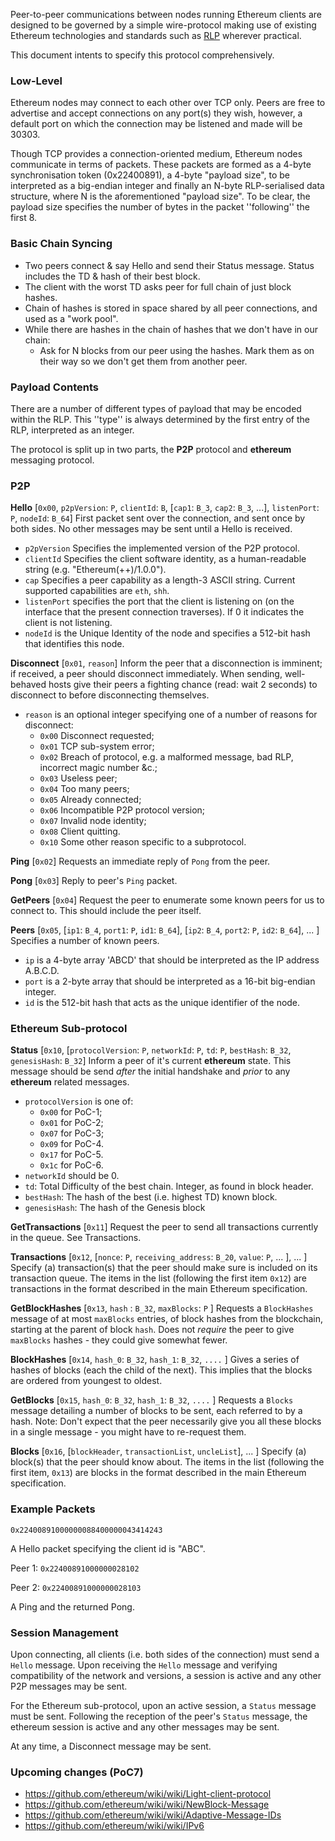 Peer-to-peer communications between nodes running Ethereum clients are designed to be governed by a simple wire-protocol making use of existing Ethereum technologies and standards such as [RLP](https://github.com/ethereum/wiki/wiki/%5BEnglish%5D-RLP) wherever practical.

This document intents to specify this protocol comprehensively.


### Low-Level

Ethereum nodes may connect to each other over TCP only. Peers are free to advertise and accept connections on any port(s) they wish, however, a default port on which the connection may be listened and made will be 30303.

Though TCP provides a connection-oriented medium, Ethereum nodes communicate in terms of packets. These packets are formed as a 4-byte synchronisation token (0x22400891), a 4-byte "payload size", to be interpreted as a big-endian integer and finally an N-byte RLP-serialised data structure, where N is the aforementioned "payload size". To be clear, the payload size specifies the number of bytes in the packet ''following'' the first 8.

### Basic Chain Syncing
- Two peers connect & say Hello and send their Status message. Status includes the TD & hash of their best block.
- The client with the worst TD asks peer for full chain of just block hashes.
- Chain of hashes is stored in space shared by all peer connections, and used as a "work pool".
- While there are hashes in the chain of hashes that we don't have in our chain:
  - Ask for N blocks from our peer using the hashes. Mark them as on their way so we don't get them from another peer.

### Payload Contents

There are a number of different types of payload that may be encoded within the RLP. This ''type'' is always determined by the first entry of the RLP, interpreted as an integer.

The protocol is split up in two parts, the **P2P** protocol and **ethereum** messaging protocol.

### P2P

**Hello**
[`0x00`, `p2pVersion`: `P`, `clientId`: `B`, [`cap1`: `B_3`, `cap2`: `B_3`, ...], `listenPort`: `P`, `nodeId`: `B_64`] First packet sent over the connection, and sent once by both sides. No other messages may be sent until a Hello is received.
* `p2pVersion` Specifies the implemented version of the P2P protocol.
* `clientId` Specifies the client software identity, as a human-readable string (e.g. "Ethereum(++)/1.0.0").
* `cap` Specifies a peer capability as a length-3 ASCII string. Current supported capabilities are `eth`, `shh`.
* `listenPort` specifies the port that the client is listening on (on the interface that the present connection traverses). If 0 it indicates the client is not listening.
* `nodeId` is the Unique Identity of the node and specifies a 512-bit hash that identifies this node.


**Disconnect**
[`0x01`, `reason`] Inform the peer that a disconnection is imminent; if received, a peer should disconnect immediately. When sending, well-behaved hosts give their peers a fighting chance (read: wait 2 seconds) to disconnect to before disconnecting themselves.
* `reason` is an optional integer specifying one of a number of reasons for disconnect:
  * `0x00` Disconnect requested;
  * `0x01` TCP sub-system error;
  * `0x02` Breach of protocol, e.g. a malformed message, bad RLP, incorrect magic number &c.;
  * `0x03` Useless peer;
  * `0x04` Too many peers;
  * `0x05` Already connected;
  * `0x06` Incompatible P2P protocol version;
  * `0x07` Invalid node identity;
  * `0x08` Client quitting.
  * `0x10` Some other reason specific to a subprotocol.

**Ping**
[`0x02`] Requests an immediate reply of `Pong` from the peer.

**Pong**
[`0x03`] Reply to peer's `Ping` packet.

**GetPeers**
[`0x04`] Request the peer to enumerate some known peers for us to connect to. This should include the peer itself.

**Peers**
[`0x05`, [`ip1`: `B_4`, `port1`: `P`, `id1`: `B_64`], [`ip2`: `B_4`, `port2`: `P`, `id2`: `B_64`], ... ] Specifies a number of known peers.
* `ip` is a 4-byte array 'ABCD' that should be interpreted as the IP address A.B.C.D.
* `port` is a 2-byte array that should be interpreted as a 16-bit big-endian integer.
* `id` is the 512-bit hash that acts as the unique identifier of the node.

### Ethereum Sub-protocol

**Status**
[`0x10`, [`protocolVersion`: `P`, `networkId`: `P`, `td`: `P`, `bestHash`: `B_32`, `genesisHash`: `B_32`] Inform a peer of it's current **ethereum** state. This message should be send _after_ the initial handshake and _prior_ to any **ethereum** related messages.
* `protocolVersion` is one of:
    * `0x00` for PoC-1;
    * `0x01` for PoC-2;
    * `0x07` for PoC-3;
    * `0x09` for PoC-4.
    * `0x17` for PoC-5.
    * `0x1c` for PoC-6.
* `networkId` should be 0.
* `td`: Total Difficulty of the best chain. Integer, as found in block header.
* `bestHash`: The hash of the best (i.e. highest TD) known block.
* `genesisHash`: The hash of the Genesis block

**GetTransactions**
[`0x11`] Request the peer to send all transactions currently in the queue. See Transactions.

**Transactions**
[`0x12`, [`nonce`: `P`, `receiving_address`: `B_20`, `value`: `P`, ... ], ... ] Specify (a) transaction(s) that the peer should make sure is included on its transaction queue. The items in the list (following the first item `0x12`) are transactions in the format described in the main Ethereum specification.

**GetBlockHashes**
[`0x13`, `hash` : `B_32`, `maxBlocks`: `P` ] Requests a `BlockHashes` message of at most `maxBlocks` entries, of block hashes from the blockchain, starting at the parent of block `hash`. Does not _require_ the peer to give `maxBlocks` hashes - they could give somewhat fewer.

**BlockHashes**
[`0x14`, `hash_0`: `B_32`, `hash_1`: `B_32`, `....` ] Gives a series of hashes of blocks (each the child of the next). This implies that the blocks are ordered from youngest to oldest.

**GetBlocks**
[`0x15`, `hash_0`: `B_32`, `hash_1`: `B_32`, `....` ] Requests a `Blocks` message detailing a number of blocks to be sent, each referred to by a hash. Note: Don't expect that the peer necessarily give you all these blocks in a single message - you might have to re-request them.

**Blocks**
[`0x16`, [`blockHeader`, `transactionList`, `uncleList`], ... ] Specify (a) block(s) that the peer should know about. The items in the list (following the first item, `0x13`) are blocks in the format described in the main Ethereum specification.

### Example Packets

`0x22400891000000088400000043414243`

A Hello packet specifying the client id is "ABC".

Peer 1: `0x22400891000000028102`

Peer 2: `0x22400891000000028103`

A Ping and the returned Pong.


### Session Management

Upon connecting, all clients (i.e. both sides of the connection) must send a `Hello` message. Upon receiving the `Hello` message and verifying compatibility of the network and versions, a session is active and any other P2P messages may be sent.

For the Ethereum sub-protocol, upon an active session, a `Status` message must be sent. Following the reception of the peer's `Status` message, the ethereum session is active and any other messages may be sent.

At any time, a Disconnect message may be sent.

### Upcoming changes (PoC7)
- https://github.com/ethereum/wiki/wiki/Light-client-protocol
- https://github.com/ethereum/wiki/wiki/NewBlock-Message
- https://github.com/ethereum/wiki/wiki/Adaptive-Message-IDs
- https://github.com/ethereum/wiki/wiki/IPv6